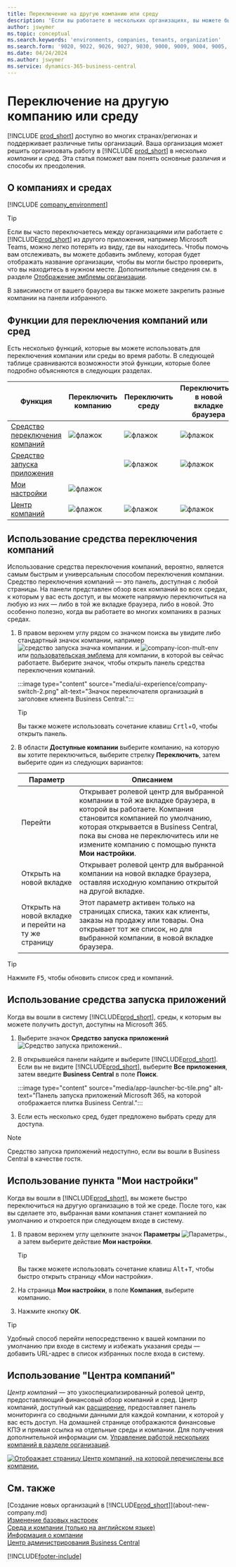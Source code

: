 ```yaml
---
title: Переключение на другую компанию или среду
description: 'Если вы работаете в нескольких организациях, вы можете быстро переключаться между средами и компаниями.'
author: jswymer
ms.topic: conceptual
ms.search.keywords: 'environments, companies, tenants, organization'
ms.search.form: '9020, 9022, 9026, 9027, 9030, 9000, 9009, 9004, 9005, 9024, 9006, 9007, 9010, 9016, 9017'
ms.date: 04/24/2024
ms.author: jswymer
ms.service: dynamics-365-business-central
---
```


# <a name="switching-to-another-company-or-environment"></a>Переключение на другую компанию или среду

[!INCLUDE [prod_short](includes/prod_short.md)] доступно во многих странах/регионах и поддерживает различные типы организаций. Ваша организация может решить организовать работу в [!INCLUDE [prod_short](includes/prod_short.md)] в несколько *компании* и *сред*. Эта статья поможет вам понять основные различия и способы их преодоления.

## <a name="about-companies-and-environments"></a>О компаниях и средах

[!INCLUDE [company_environment](includes/company_environment.md)]

> [!TIP]
> Если вы часто переключаетесь между организациями или работаете с [!INCLUDE[prod_short](includes/prod_short.md)] из другого приложения, например Microsoft Teams, можно легко потерять из виду, где вы находитесь. Чтобы помочь вам отслеживать, вы можете добавить эмблему, которая будет отображать название организации, чтобы вы могли быстро проверить, что вы находитесь в нужном месте. Дополнительные сведения см. в разделе [Отображение эмблемы организации](admin-company-information.md#badge).
> 
> В зависимости от вашего браузера вы также можете закрепить разные компании на панели избранного.  

<!--
[!INCLUDE [about-ui-learn](includes/about-ui-learn.md)]-->

## <a name="features-for-switching-company-or-environment"></a>Функции для переключения компаний или сред

Есть несколько функций, которые вы можете использовать для переключения компании или среды во время работы. В следующей таблице сравниваются возможности этой функции, которые более подробно объясняются в следующих разделах.

|Функция|Переключить компанию|Переключить среду|Переключиться в новой вкладке браузера| Доступна локальная версия|
|-------|--------------|------------------|-------------------------|----------------------|
|[Средство переключения компаний](#use-the-company-switcher)|![флажок](media/check.png "галочка")|![флажок](media/check.png "галочка")|![флажок](media/check.png "галочка")|![флажок](media/check.png "галочка")|
|[Средство запуска приложения](#use-the-app-launcher)||![флажок](media/check.png "галочка")|![флажок](media/check.png "галочка")||
|[Мои настройки](#use-my-settings)|![флажок](media/check.png "галочка")|||![флажок](media/check.png "галочка")|
|[Центр компаний](#use-company-hub)|![флажок](media/check.png "галочка")|![флажок](media/check.png "галочка")|![флажок](media/check.png "галочка")||

## <a name="use-the-company-switcher"></a>Использование средства переключения компаний

Использование средства переключения компаний, вероятно, является самым быстрым и универсальным способом переключения компании. Средство переключения компаний — это панель, доступная с любой страницы. На панели представлен обзор всех компаний во всех средах, к которым у вас есть доступ, и вы можете напрямую переключиться на любую из них &mdash; либо в той же вкладке браузера, либо в новой. Это особенно полезно, когда вы работаете во многих компаниях в разных средах.

1. В правом верхнем углу рядом со значком поиска вы увидите либо стандартный значок компании, например ![средство запуска значка компании.](media/ui-experience/company-icon.png "Отображает значок средства переключения компаний, используемый при наличии одной среды") и ![company-icon-mult-env](media/ui-experience/company-icon-multi-env.png "Отображает значок средства переключения компаний, используемый при наличии нескольких сред") или [пользовательская эмблема](admin-company-information.md#badge) для компании, в которой вы сейчас работаете. Выберите значок, чтобы открыть панель средства переключения компаний.

   :::image type="content" source="media/ui-experience/company-switch-2.png" alt-text="Значок переключателя организаций в заголовке клиента Business Central.":::  

   > [!TIP]
   > Вы также можете использовать сочетание клавиш <kbd>Crtl</kbd>+<kbd>O</kbd>, чтобы открыть панель.
2. В области **Доступные компании** выберите компанию, на которую вы хотите переключиться, выберите стрелку **Переключить**, затем выберите один из следующих вариантов:

   |Параметр|Описанием|
   |------|-----------|
   |Перейти|Открывает ролевой центр для выбранной компании в той же вкладке браузера, в которой вы работаете. Компания становится компанией по умолчанию, которая открывается в Business Central, пока вы снова не переключитесь или не измените компанию с помощью пункта **Мои настройки**. |
   |Открыть на новой вкладке|Открывает ролевой центр для выбранной компании на новой вкладке браузера, оставляя исходную компанию открытой на другой вкладке.|
   |Открыть на новой вкладке и перейти на ту же страницу|Этот параметр активен только на страницах списка, таких как клиенты, заказы на продажу или товары. Она открывает тот же список, но для выбранной компании, в новой вкладке браузера. |

> [!TIP]
> Нажмите <kbd>F5</kbd>, чтобы обновить список сред и компаний.

## <a name="use-the-app-launcher"></a>Использование средства запуска приложений

Когда вы вошли в систему  [!INCLUDE[prod_short](includes/prod_short.md)], среды, к которым вы можете получить доступ, доступны на Microsoft 365.  

1. Выберите значок **Средство запуска приложений** ![Средство запуска приложений.](media/app-launcher-icon.png "Средство запуска приложений обеспечивает доступ к дополнительным функциям").
2. В открывшейся панели найдите и выберите [!INCLUDE[prod_short](includes/prod_short.md)]. Если вы не видите [!INCLUDE[prod_short](includes/prod_short.md)], выберите **Все приложения**, затем введите **Business Central** в поле **Поиск**.

   :::image type="content" source="media/app-launcher-bc-tile.png" alt-text="Панель запуска приложений Microsoft 365, на которой отображается плитка Business Central.":::  

3. Если есть несколько сред, будет предложено выбрать среду для доступа.

> [!NOTE]
> Средство запуска приложений недоступно, если вы вошли в Business Central в качестве гостя.

<!--
The following image shows tiles for accessing production and sandbox environments on the Dynamics 365 Home page.

:::image type="content" source="media/app-picker-environments.png" alt-text="The Dynamics 365 Home page showing production and sandbox environments.":::
-->
## <a name="use-my-settings"></a>Использование пункта "Мои настройки"

Когда вы вошли в [!INCLUDE[prod_short](includes/prod_short.md)], вы можете быстро переключиться на другую организацию в той же среде. После того, как вы сделаете это, выбранная вами компания станет компанией по умолчанию и откроется при следующем входе в систему.

1. В правом верхнем углу щелкните значок **Параметры** ![Параметры.](media/ui-experience/settings_icon_small.png "Значок настроек для ролевого центра"), а затем выберите действие **Мои настройки**.

    > [!TIP]
    > Вы также можете использовать сочетание клавиш <kbd>Alt</kbd>+<kbd>T</kbd>, чтобы быстро открыть страницу «Мои настройки».

2. На страница **Мои настройки**, в поле **Компания**, выберите компанию.  
3. Нажмите кнопку **ОК**.

> [!TIP]
> Удобный способ перейти непосредственно к вашей компании по умолчанию при входе в систему и избежать указания среды — добавить URL-адрес в список избранных после входа в систему.

## <a name="use-company-hub"></a>Использование "Центра компаний"

*Центр компаний* — это узкоспециализированный ролевой центр, предоставляющий финансовый обзор компаний и сред. Центр компаний, доступный как [расширение](ui-extensions-company-hub.md), предоставляет панель мониторинга со сводными данными для каждой компании, к которой у вас есть доступ. На домашней странице отображаются финансовые КПЭ и прямая ссылка на отдельные среды и компании. Для получения дополнительной информации см. [Управление работой нескольких компаний в разделе организаций](company-hub.md).

[![Отображает страницу Центр компаний, на которой перечислены все компании.](media/company-hub.png)](media/company-hub.png#lightbox)  

## <a name="see-also"></a>См. также

[Создание новых организаций в [!INCLUDE[prod_short](includes/prod_short.md)]](about-new-company.md)  
[Изменение базовых настроек](ui-change-basic-settings.md)  
[Среда и компании (только на английском языке)](/dynamics365/business-central/dev-itpro/administration/tenant-environment-topology)  
[Информация о компании](admin-company-information.md)  
[Центр администрирования Business Central](/dynamics365/business-central/dev-itpro/administration/tenant-admin-center)  

[!INCLUDE[footer-include](includes/footer-banner.md)]
